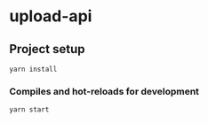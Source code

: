# upload-api

## Project setup
```
yarn install
```

### Compiles and hot-reloads for development
```
yarn start
```